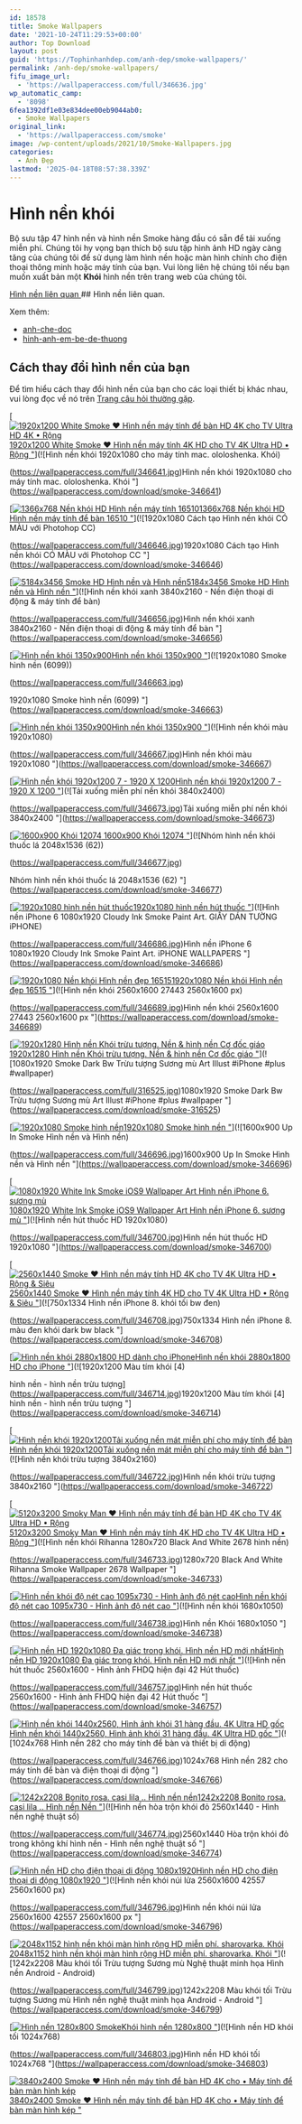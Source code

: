 ```yaml
---
id: 18578
title: Smoke Wallpapers
date: '2021-10-24T11:29:53+00:00'
author: Top Download
layout: post
guid: 'https://Tophinhanhdep.com/anh-dep/smoke-wallpapers/'
permalink: /anh-dep/smoke-wallpapers/
fifu_image_url:
  - 'https://wallpaperaccess.com/full/346636.jpg'
wp_automatic_camp:
  - '8098'
6fea1392df1e03e834dee00eb9044ab0:
  - Smoke Wallpapers
original_link:
  - 'https://wallpaperaccess.com/smoke'
image: /wp-content/uploads/2021/10/Smoke-Wallpapers.jpg
categories:
  - Ảnh Đẹp
lastmod: '2025-04-18T08:57:38.339Z'
---
```

# Hình nền khói

Bộ sưu tập 47 hình nền và hình nền Smoke hàng đầu có sẵn để tải xuống miễn phí. Chúng tôi hy vọng bạn thích bộ sưu tập hình ảnh HD ngày càng tăng của chúng tôi để sử dụng làm hình nền hoặc màn hình chính cho điện thoại thông minh hoặc máy tính của bạn. Vui lòng liên hệ chúng tôi nếu bạn muốn xuất bản một **Khói** hình nền trên trang web của chúng tôi.

[Hình nền liên quan ](#related) ## Hình nền liên quan.

   
 Xem thêm:

   
- [anh-che-doc](https://tophinhanhdep.com/anh-che/anh-che-doc/)
- [hinh-anh-em-be-de-thuong](https://tophinhanhdep.com/hinh-anh-de-thuong/hinh-anh-em-be-de-thuong/)

## Cách thay đổi hình nền của bạn

Để tìm hiểu cách thay đổi hình nền của bạn cho các loại thiết bị khác nhau, vui lòng đọc về nó trên [Trang câu hỏi thường gặp](https://tophinhanhdep.com/faq/).

  
[[![1920x1200 White Smoke ❤ Hình nền máy tính để bàn HD 4K cho TV Ultra HD 4K • Rộng](https://wallpaperaccess.com/full/346636.jpg)1920x1200 White Smoke ❤ Hình nền máy tính 4K HD cho TV 4K Ultra HD • Rộng "](https://wallpaperaccess.com/download/smoke-346636)](![Hình nền khói 1920x1080 cho máy tính mac.  ololoshenka.  Khói)

(https://wallpaperaccess.com/full/346641.jpg)Hình nền khói 1920x1080 cho máy tính mac. ololoshenka. Khói "](https://wallpaperaccess.com/download/smoke-346641)

[[![1366x768 Nền khói HD Hình nền máy tính 16510](https://wallpaperaccess.com/full/346643.jpg)1366x768 Nền khói HD Hình nền máy tính để bàn 16510 "](https://wallpaperaccess.com/download/smoke-346643)](![1920x1080 Cách tạo Hình nền khói CÓ MÀU với Photohop CC)

(https://wallpaperaccess.com/full/346646.jpg)1920x1080 Cách tạo Hình nền khói CÓ MÀU với Photohop CC "](https://wallpaperaccess.com/download/smoke-346646)

[[![5184x3456 Smoke HD Hình nền và Hình nền](https://wallpaperaccess.com/full/346655.jpg)5184x3456 Smoke HD Hình nền và Hình nền "](https://wallpaperaccess.com/download/smoke-346655)](![Hình nền khói xanh 3840x2160 - Nền điện thoại di động & máy tính để bàn)

(https://wallpaperaccess.com/full/346656.jpg)Hình nền khói xanh 3840x2160 - Nền điện thoại di động &amp; máy tính để bàn "](https://wallpaperaccess.com/download/smoke-346656)

[[![Hình nền khói 1350x900](https://wallpaperaccess.com/full/346661.jpg)Hình nền khói 1350x900 "](https://wallpaperaccess.com/download/smoke-346661)](![1920x1080 Smoke hình nền (6099))

(https://wallpaperaccess.com/full/346663.jpg)

1920x1080 Smoke hình nền (6099) "](https://wallpaperaccess.com/download/smoke-346663)

[[![Hình nền khói 1350x900](https://wallpaperaccess.com/full/346665.jpg)Hình nền khói 1350x900 "](https://wallpaperaccess.com/download/smoke-346665)](![Hình nền khói màu 1920x1080)

(https://wallpaperaccess.com/full/346667.jpg)Hình nền khói màu 1920x1080 "](https://wallpaperaccess.com/download/smoke-346667)

[[![Hình nền khói 1920x1200 7 - 1920 X 1200](https://wallpaperaccess.com/full/346670.jpg)Hình nền khói 1920x1200 7 - 1920 X 1200 "](https://wallpaperaccess.com/download/smoke-346670)](![Tải xuống miễn phí nền khói 3840x2400)

(https://wallpaperaccess.com/full/346673.jpg)Tải xuống miễn phí nền khói 3840x2400 "](https://wallpaperaccess.com/download/smoke-346673)

[[![1600x900 Khói 12074](https://wallpaperaccess.com/full/346676.jpg) 1600x900 Khói 12074 "](https://wallpaperaccess.com/download/smoke-346676)](![Nhóm hình nền khói thuốc lá 2048x1536 (62))

(https://wallpaperaccess.com/full/346677.jpg)

Nhóm hình nền khói thuốc lá 2048x1536 (62) "](https://wallpaperaccess.com/download/smoke-346677)

[[![1920x1080 hình nền hút thuốc](https://wallpaperaccess.com/full/346680.jpg)1920x1080 hình nền hút thuốc "](https://wallpaperaccess.com/download/smoke-346680)](![Hình nền iPhone 6 1080x1920 Cloudy Ink Smoke Paint Art.  GIẤY DÁN TƯỜNG iPHONE)

(https://wallpaperaccess.com/full/346686.jpg)Hình nền iPhone 6 1080x1920 Cloudy Ink Smoke Paint Art. iPHONE WALLPAPERS "](https://wallpaperaccess.com/download/smoke-346686)

[[![1920x1080 Nền khói Hình nền đẹp 16515](https://wallpaperaccess.com/full/346687.jpg)1920x1080 Nền khói Hình nền đẹp 16515 "](https://wallpaperaccess.com/download/smoke-346687)](![Hình nền khói 2560x1600 27443 2560x1600 px)

(https://wallpaperaccess.com/full/346689.jpg)Hình nền khói 2560x1600 27443 2560x1600 px "](https://wallpaperaccess.com/download/smoke-346689)

[[![1920x1280 Hình nền Khói trừu tượng.  Nền & hình nền Cơ đốc giáo](https://wallpaperaccess.com/full/346692.jpg)1920x1280 Hình nền Khói trừu tượng. Nền &amp; hình nền Cơ đốc giáo "](https://wallpaperaccess.com/download/smoke-346692)](![1080x1920 Smoke Dark Bw Trừu tượng Sương mù Art Illust #iPhone #plus #wallpaper)

(https://wallpaperaccess.com/full/316525.jpg)1080x1920 Smoke Dark Bw Trừu tượng Sương mù Art Illust #iPhone #plus #wallpaper "](https://wallpaperaccess.com/download/smoke-316525)

[[![1920x1080 Smoke hình nền](https://wallpaperaccess.com/full/346694.jpg)1920x1080 Smoke hình nền "](https://wallpaperaccess.com/download/smoke-346694)](![1600x900 Up In Smoke Hình nền và Hình nền)

(https://wallpaperaccess.com/full/346696.jpg)1600x900 Up In Smoke Hình nền và Hình nền "](https://wallpaperaccess.com/download/smoke-346696)

[[![1080x1920 White Ink Smoke iOS9 Wallpaper Art Hình nền iPhone 6.  sương mù](https://wallpaperaccess.com/full/346698.jpg)1080x1920 White Ink Smoke iOS9 Wallpaper Art Hình nền iPhone 6. sương mù "](https://wallpaperaccess.com/download/smoke-346698)](![Hình nền hút thuốc HD 1920x1080)

(https://wallpaperaccess.com/full/346700.jpg)Hình nền hút thuốc HD 1920x1080 "](https://wallpaperaccess.com/download/smoke-346700)

[[![2560x1440 Smoke ❤ Hình nền máy tính HD 4K cho TV 4K Ultra HD • Rộng & Siêu](https://wallpaperaccess.com/full/346705.jpg)2560x1440 Smoke ❤ Hình nền máy tính 4K HD cho TV 4K Ultra HD • Rộng &amp; Siêu "](https://wallpaperaccess.com/download/smoke-346705)](![750x1334 Hình nền iPhone 8.  khói tối bw đen)

(https://wallpaperaccess.com/full/346708.jpg)750x1334 Hình nền iPhone 8. màu đen khói dark bw black "](https://wallpaperaccess.com/download/smoke-346708)

[[![Hình nền khói 2880x1800 HD dành cho iPhone](https://wallpaperaccess.com/full/346709.jpg)Hình nền khói 2880x1800 HD cho iPhone "](https://wallpaperaccess.com/download/smoke-346709)](![1920x1200 Màu tím khói [4)

 hình nền - hình nền trừu tượng](https://wallpaperaccess.com/full/346714.jpg)1920x1200 Màu tím khói \[4\] hình nền - hình nền trừu tượng "](https://wallpaperaccess.com/download/smoke-346714)

[[![Hình nền khói 1920x1200Tải xuống nền mát miễn phí cho máy tính để bàn](https://wallpaperaccess.com/full/346719.jpg)Hình nền khói 1920x1200Tải xuống nền mát miễn phí cho máy tính để bàn "](https://wallpaperaccess.com/download/smoke-346719)](![Hình nền khói trừu tượng 3840x2160)

(https://wallpaperaccess.com/full/346722.jpg)Hình nền khói trừu tượng 3840x2160 "](https://wallpaperaccess.com/download/smoke-346722)

[[![5120x3200 Smoky Man ❤ Hình nền máy tính để bàn HD 4K cho TV 4K Ultra HD • Rộng](https://wallpaperaccess.com/full/346726.jpg)5120x3200 Smoky Man ❤ Hình nền máy tính 4K HD cho TV 4K Ultra HD • Rộng "](https://wallpaperaccess.com/download/smoke-346726)](![Hình nền khói Rihanna 1280x720 Black And White 2678 hình nền)

(https://wallpaperaccess.com/full/346733.jpg)1280x720 Black And White Rihanna Smoke Wallpaper 2678 Wallpaper "](https://wallpaperaccess.com/download/smoke-346733)

[[![Hình nền khói độ nét cao 1095x730 - Hình ảnh độ nét cao](https://wallpaperaccess.com/full/346734.jpg)Hình nền khói độ nét cao 1095x730 - Hình ảnh độ nét cao "](https://wallpaperaccess.com/download/smoke-346734)](![Hình nền khói 1680x1050)

(https://wallpaperaccess.com/full/346738.jpg)Hình nền Khói 1680x1050 "](https://wallpaperaccess.com/download/smoke-346738)

[[![Hình nền HD 1920x1080 Đa giác trong khói.  Hình nền HD mới nhất](https://wallpaperaccess.com/full/346742.jpg)Hình nền HD 1920x1080 Đa giác trong khói. Hình nền HD mới nhất "](https://wallpaperaccess.com/download/smoke-346742)](![Hình nền hút thuốc 2560x1600 - Hình ảnh FHDQ hiện đại 42 Hút thuốc)

(https://wallpaperaccess.com/full/346757.jpg)Hình nền hút thuốc 2560x1600 - Hình ảnh FHDQ hiện đại 42 Hút thuốc "](https://wallpaperaccess.com/download/smoke-346757)

[[![Hình nền khói 1440x2560, Hình ảnh khói 31 hàng đầu.  4K Ultra HD gốc](https://wallpaperaccess.com/full/346764.jpg)Hình nền khói 1440x2560, Hình ảnh khói 31 hàng đầu. 4K Ultra HD gốc "](https://wallpaperaccess.com/download/smoke-346764)](![1024x768 Hình nền 282 cho máy tính để bàn và thiết bị di động)

(https://wallpaperaccess.com/full/346766.jpg)1024x768 Hình nền 282 cho máy tính để bàn và điện thoại di động "](https://wallpaperaccess.com/download/smoke-346766)

[[![1242x2208 Bonito rosa.  casi lila .. Hình nền nền](https://wallpaperaccess.com/full/346773.jpg)1242x2208 Bonito rosa. casi lila .. Hình nền Nền "](https://wallpaperaccess.com/download/smoke-346773)](![Hình nền hòa trộn khói đỏ 2560x1440 - Hình nền nghệ thuật số)

(https://wallpaperaccess.com/full/346774.jpg)2560x1440 Hòa trộn khói đỏ trong không khí hình nền - Hình nền nghệ thuật số "](https://wallpaperaccess.com/download/smoke-346774)

[[![Hình nền HD cho điện thoại di động 1080x1920](https://wallpaperaccess.com/full/346781.jpg)Hình nền HD cho điện thoại di động 1080x1920 "](https://wallpaperaccess.com/download/smoke-346781)](![Hình nền khói núi lửa 2560x1600 42557 2560x1600 px)

(https://wallpaperaccess.com/full/346796.jpg)Hình nền khói núi lửa 2560x1600 42557 2560x1600 px "](https://wallpaperaccess.com/download/smoke-346796)

[[![2048x1152 hình nền khói màn hình rộng HD miễn phí.  sharovarka.  Khói](https://wallpaperaccess.com/full/346798.jpg)2048x1152 hình nền khói màn hình rộng HD miễn phí. sharovarka. Khói "](https://wallpaperaccess.com/download/smoke-346798)](![1242x2208 Màu khói tối Trừu tượng Sương mù Nghệ thuật minh họa Hình nền Android - Android)

(https://wallpaperaccess.com/full/346799.jpg)1242x2208 Màu khói tối Trừu tượng Sương mù Hình nền nghệ thuật minh họa Android - Android "](https://wallpaperaccess.com/download/smoke-346799)

[[![Hình nền 1280x800 Smoke](https://wallpaperaccess.com/full/346802.jpg)Khói hình nền 1280x800 "](https://wallpaperaccess.com/download/smoke-346802)](![Hình nền HD khói tối 1024x768)

(https://wallpaperaccess.com/full/346803.jpg)Hình nền HD khói tối 1024x768 "](https://wallpaperaccess.com/download/smoke-346803)

[![3840x2400 Smoke ❤ Hình nền máy tính để bàn HD 4K cho • Máy tính để bàn màn hình kép](https://wallpaperaccess.com/full/346804.jpg)3840x2400 Smoke ❤ Hình nền máy tính để bàn HD 4K cho • Máy tính để bàn màn hình kép "](https://wallpaperaccess.com/download/smoke-346804)
